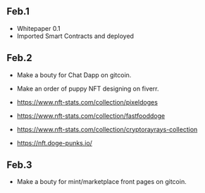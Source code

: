 ## Feb.1
* Whitepaper 0.1
* Imported Smart Contracts and deployed

## Feb.2
* Make a bouty for Chat Dapp on gitcoin.
* Make an order of puppy NFT designing on fiverr.

* https://www.nft-stats.com/collection/pixeldoges
* https://www.nft-stats.com/collection/fastfooddoge
* https://www.nft-stats.com/collection/cryptorayrays-collection
* https://nft.doge-punks.io/

## Feb.3
* Make a bouty for mint/marketplace front pages on gitcoin.
